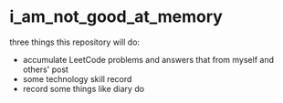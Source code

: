 # i_am_not_good_at_memory
three things this repository will do:
* accumulate LeetCode problems and answers that from myself and others' post
* some technology skill record
* record some things like diary do

